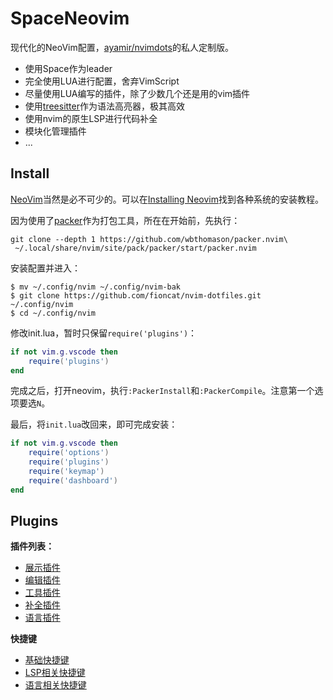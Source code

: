 # SpaceNeovim

现代化的NeoVim配置，[ayamir/nvimdots](https://github.com/ayamir/nvimdots)的私人定制版。

- 使用Space作为leader
- 完全使用LUA进行配置，舍弃VimScript
- 尽量使用LUA编写的插件，除了少数几个还是用的vim插件
- 使用[treesitter](https://github.com/nvim-treesitter/nvim-treesitter)作为语法高亮器，极其高效
- 使用nvim的原生LSP进行代码补全
- 模块化管理插件
- ...

## Install

[NeoVim](https://neovim.io/)当然是必不可少的。可以在[Installing Neovim](https://github.com/neovim/neovim/wiki/Installing-Neovim)找到各种系统的安装教程。

因为使用了[packer](https://github.com/wbthomason/packer.nvim)作为打包工具，所在在开始前，先执行：

```shell
git clone --depth 1 https://github.com/wbthomason/packer.nvim\
 ~/.local/share/nvim/site/pack/packer/start/packer.nvim
```

安装配置并进入：

```shell
$ mv ~/.config/nvim ~/.config/nvim-bak
$ git clone https://github.com/fioncat/nvim-dotfiles.git ~/.config/nvim
$ cd ~/.config/nvim
```

修改init.lua，暂时只保留`require('plugins')`：

```lua
if not vim.g.vscode then
	require('plugins')
end
```

完成之后，打开neovim，执行`:PackerInstall`和`:PackerCompile`。注意第一个选项要选`N`。

最后，将`init.lua`改回来，即可完成安装：

```lua
if not vim.g.vscode then
	require('options')
	require('plugins')
	require('keymap')
	require('dashboard')
end
```

## Plugins

**插件列表：**

- [展示插件](./lua/modules/display/plugins.lua)
- [编辑插件](./lua/modules/editor/plugins.lua)
- [工具插件](./lua/modules/tools/plugins.lua)
- [补全插件](./lua/modules/completion/plugins.lua)
- [语言插件](./lua/modules/lang/plugins.lua)

**快捷键**

- [基础快捷键](./lua/keymap.lua)
- [LSP相关快捷键](./lua/modules/completion/keymap.lua)
- [语言相关快捷键](./lua/modules/lang/plugins.lua)
